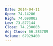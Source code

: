 ```yaml
---
Date: 2014-04-11
Open: 74.14286
High: 74.690002
Low: 73.877144
Close: 74.230003
Adj Close: 66.383789
Volume: 67929400
---
```

